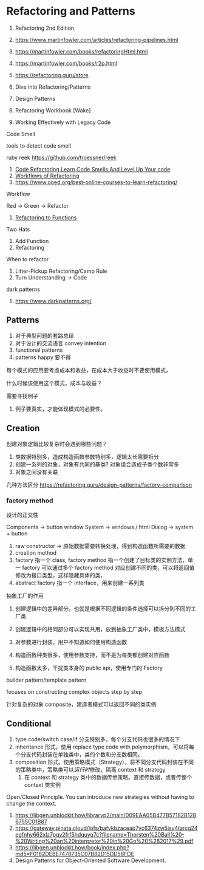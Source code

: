 # Refactoring and Patterns

1. Refactoring 2nd Edition
1. https://www.martinfowler.com/articles/refactoring-pipelines.html
1. https://martinfowler.com/books/refactoringHtml.html
1. https://martinfowler.com/books/r2p.html
1. https://refactoring.guru/store
1. Dive into Refactoring/Patterns
1. Design Patterns

1. Refactoring Workbook [Wake]
1. Working Effectively with Legacy Code

Code Smell

tools to detect code smell

ruby reek https://github.com/troessner/reek

1. [Code Refactoring Learn Code Smells And Level Up Your code](https://www.bilibili.com/video/BV1Sz411q76F)
1. [Workflows of Refactoring](https://www.bilibili.com/video/BV1SP4y1H7i3)
1. https://www.ooed.org/best-online-courses-to-learn-refactoring/

Workflow

Red -> Green -> Refactor

1. [Refactoring to Functions](https://www.bilibili.com/video/BV1xs411X7iv)

Two Hats

1. Add Function
1. Refactoring

When to refactor

1.  Litter-Pickup Refactoring/Camp Rule
1.  Turn Understanding -> Code

dark patterns

1. https://www.darkpatterns.org/

## Patterns

1. 对于典型问题的套路总结
1. 对于设计的交流语言 convey intention
1. functional patterns
1. patterns happy 要不得

每个模式的应用要考虑成本和收益，在成本大于收益时不要使用模式，

什么时候该使用这个模式，成本与收益？

需要寻找例子

1. 例子要真实，才能体现模式的必要性。

## Creation

创建对象逻辑比较复杂时会遇到哪些问题？

1. 类数据特别多，造成构造函数参数特别多，逻辑太长需要拆分
1. 创建一系列的对象，对象有共同的基类? 对象组合造成子类个数非常多
1. 对象之间没有关联

几种方法区分 https://refactoring.guru/design-patterns/factory-comparison

### factory method

设计的正交性

Components -> button window
System -> windows / html
Dialog -> system + button

1. raw constructor -> 原始数据需要转换处理，得到构造函数所需要的数据
1. creation method
1. factory 指一个 class, factory method 指一个创建了目标类的实例方法，单一 factory 可以通过多个 factory method 对应创建不同的类，可以将返回值修改为接口类型，这样隐藏具体的类，
1. abstract factory 指一个 interface，用来创建一系列类

抽象工厂的作用

1. 创建逻辑中的差异部分，也就是根据不同逻辑的条件选择可以拆分到不同的工厂类
1. 创建逻辑中的相同部分可以实现共用，放到抽象工厂类中，模板方法模式

1. 对参数进行封装，用户不知道如何使用构造函数
1. 构造函数种类很多，使用参数支持，而不是为每类都创建对应函数
1. 构造函数太多，干扰类本身的 public api，使用专门的 Factory

builder pattern/template pattern

focuses on constructing complex objects step by step

针对复杂的对象 composite，建造者模式可以返回不同的类实例

## Conditional

1. type code/switch case/if 分支特别多，每个分支代码也很多的情况下
1. inheritance 形式。使用 replace type code with polymorphism，可以将每个分支代码封装在单独类中，类的个数和分支数相同。
1. composition 形式。使用策略模式（Strategy），将不同分支代码封装在不同的策略类中，策略类可以*运行时*修改，隔离 context 和 strategy
   1. 在 context 和 strategy 类中的数据传参策略。直接传数据，或者传整个 context 类实例

Open/Closed Principle. You can introduce new strategies without having to change the context.

1.  https://libgen.unblockit.how/libraryp2/main/009EAA05B477B57182B12B6755C01B87
1.  https://gateway.pinata.cloud/ipfs/bafykbzaceap7vc6374zw5isy4tarcg24egfnhy662xlz7pqy2frf5hdquyq7c?filename=Thorsten%20Ball%20-%20Writing%20an%20interpreter%20in%20Go%20%282017%29.pdf
1.  https://libgen.unblockit.how/book/index.php?md5=F0182DEBE7478735C07B82D15DD58FDE
1.  Design Patterns for Object-Oriented Software Development.
